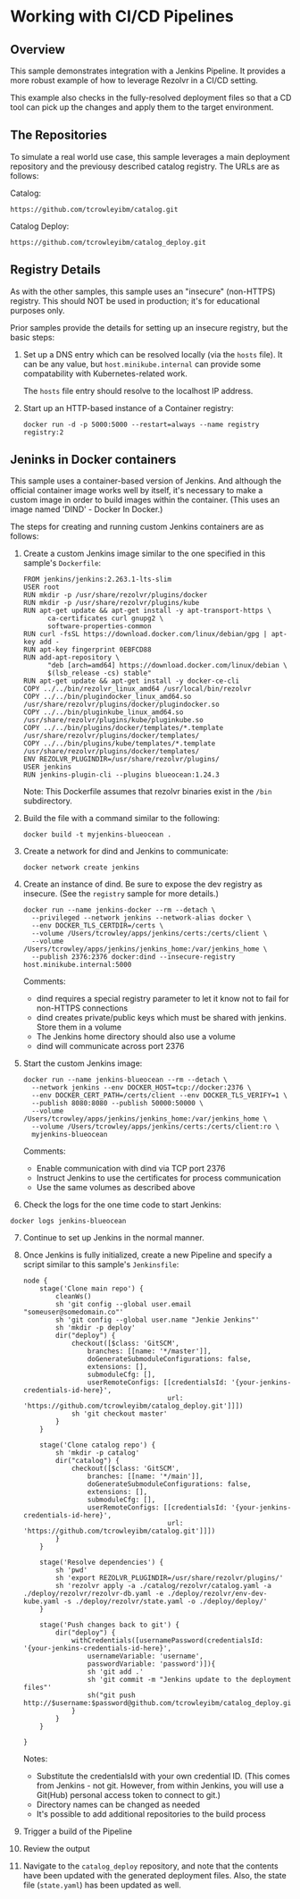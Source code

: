 # Working with CI/CD Pipelines

## Overview
This sample demonstrates integration with a Jenkins Pipeline. It provides a more robust example
of how to leverage Rezolvr in a CI/CD setting.

This example also checks in the fully-resolved deployment files so that a CD tool can pick up the changes and apply them to the target environment.


## The Repositories

To simulate a real world use case, this sample leverages a main deployment repository and the previousy described catalog registry. The URLs are as follows:

Catalog:

`https://github.com/tcrowleyibm/catalog.git`

Catalog Deploy:

`https://github.com/tcrowleyibm/catalog_deploy.git`


## Registry Details

As with the other samples, this sample uses an "insecure" (non-HTTPS) registry. This should NOT be used in production; it's for educational purposes only.

Prior samples provide the details for setting up an insecure registry, but the basic steps:

1. Set up a DNS entry which can be resolved locally (via the `hosts` file).
   It can be any value, but `host.minikube.internal` can provide some compatability
   with Kubernetes-related work.

   The `hosts` file entry should resolve to the localhost IP address.

2. Start up an HTTP-based instance of a Container registry:

   `docker run -d -p 5000:5000 --restart=always --name registry registry:2`


## Jeninks in Docker containers

This sample uses a container-based version of Jenkins. And although the official container image works well by itself, it's necessary to make a custom image in order to build images within the container. (This uses an image named 'DIND' - Docker In Docker.)

The steps for creating and running custom Jenkins containers are as follows:

1. Create a custom Jenkins image similar to the one specified in this sample's `Dockerfile`:

    ```
    FROM jenkins/jenkins:2.263.1-lts-slim
    USER root
    RUN mkdir -p /usr/share/rezolvr/plugins/docker
    RUN mkdir -p /usr/share/rezolvr/plugins/kube
    RUN apt-get update && apt-get install -y apt-transport-https \
          ca-certificates curl gnupg2 \
          software-properties-common
    RUN curl -fsSL https://download.docker.com/linux/debian/gpg | apt-key add -
    RUN apt-key fingerprint 0EBFCD88
    RUN add-apt-repository \
          "deb [arch=amd64] https://download.docker.com/linux/debian \
          $(lsb_release -cs) stable"
    RUN apt-get update && apt-get install -y docker-ce-cli
    COPY ../../bin/rezolvr_linux_amd64 /usr/local/bin/rezolvr
    COPY ../../bin/plugindocker_linux_amd64.so /usr/share/rezolvr/plugins/docker/plugindocker.so
    COPY ../../bin/pluginkube_linux_amd64.so /usr/share/rezolvr/plugins/kube/pluginkube.so
    COPY ../../bin/plugins/docker/templates/*.template /usr/share/rezolvr/plugins/docker/templates/
    COPY ../../bin/plugins/kube/templates/*.template /usr/share/rezolvr/plugins/docker/templates/
    ENV REZOLVR_PLUGINDIR=/usr/share/rezolvr/plugins/
    USER jenkins
    RUN jenkins-plugin-cli --plugins blueocean:1.24.3
    ```

   Note: This Dockerfile assumes that rezolvr binaries exist in the `/bin` subdirectory.

2. Build the file with a command similar to the following:
    
   `docker build -t myjenkins-blueocean .`

3. Create a network for dind and Jenkins to communicate:

   `docker network create jenkins`

4. Create an instance of dind. Be sure to expose the dev registry as insecure.
(See the `registry` sample for more details.)

    ```
    docker run --name jenkins-docker --rm --detach \
      --privileged --network jenkins --network-alias docker \
      --env DOCKER_TLS_CERTDIR=/certs \
      --volume /Users/tcrowley/apps/jenkins/certs:/certs/client \
      --volume /Users/tcrowley/apps/jenkins/jenkins_home:/var/jenkins_home \
      --publish 2376:2376 docker:dind --insecure-registry host.minikube.internal:5000
    ```

    Comments:
     - dind requires a special registry parameter to let it know not to fail for non-HTTPS connections
     - dind creates private/public keys which must be shared with jenkins. Store them in a volume
     - The Jenkins home directory should also use a volume
     - dind will communicate across port 2376

5. Start the custom Jenkins image:

    ```
    docker run --name jenkins-blueocean --rm --detach \
      --network jenkins --env DOCKER_HOST=tcp://docker:2376 \
      --env DOCKER_CERT_PATH=/certs/client --env DOCKER_TLS_VERIFY=1 \
      --publish 8080:8080 --publish 50000:50000 \
      --volume /Users/tcrowley/apps/jenkins/jenkins_home:/var/jenkins_home \
      --volume /Users/tcrowley/apps/jenkins/certs:/certs/client:ro \
      myjenkins-blueocean
    ```
    Comments:
    - Enable communication with dind via TCP port 2376
    - Instruct Jenkins to use the certificates for process communication
    - Use the same volumes as described above


6. Check the logs for the one time code to start Jenkins:

`docker logs jenkins-blueocean`

7. Continue to set up Jenkins in the normal manner.

8. Once Jenkins is fully initialized, create a new Pipeline and specify a script similar to this sample's `Jenkinsfile`:

    ```
    node {
        stage('Clone main repo') {
            cleanWs()
            sh 'git config --global user.email "someuser@somedomain.co"'
            sh 'git config --global user.name "Jenkie Jenkins"'
            sh 'mkdir -p deploy'
            dir("deploy") {
                checkout([$class: 'GitSCM',
                    branches: [[name: '*/master']],
                    doGenerateSubmoduleConfigurations: false,
                    extensions: [],
                    submoduleCfg: [],
                    userRemoteConfigs: [[credentialsId: '{your-jenkins-credentials-id-here}', 
                                        url: 'https://github.com/tcrowleyibm/catalog_deploy.git']]])
                sh 'git checkout master'
            }
        }
        
        stage('Clone catalog repo') {
            sh 'mkdir -p catalog'
            dir("catalog") {
                checkout([$class: 'GitSCM',
                    branches: [[name: '*/main']],
                    doGenerateSubmoduleConfigurations: false,
                    extensions: [],
                    submoduleCfg: [],
                    userRemoteConfigs: [[credentialsId: '{your-jenkins-credentials-id-here}',
                                        url: 'https://github.com/tcrowleyibm/catalog.git']]])
            }
        }
        
        stage('Resolve dependencies') {
            sh 'pwd'
            sh 'export REZOLVR_PLUGINDIR=/usr/share/rezolvr/plugins/'
            sh 'rezolvr apply -a ./catalog/rezolvr/catalog.yaml -a ./deploy/rezolvr/rezolvr-db.yaml -e ./deploy/rezolvr/env-dev-kube.yaml -s ./deploy/rezolvr/state.yaml -o ./deploy/deploy/'
        }

        stage('Push changes back to git') {
            dir("deploy") {
                withCredentials([usernamePassword(credentialsId: '{your-jenkins-credentials-id-here}',
                    usernameVariable: 'username',
                    passwordVariable: 'password')]){
                    sh 'git add .'
                    sh 'git commit -m "Jenkins update to the deployment files"'
                    sh("git push http://$username:$password@github.com/tcrowleyibm/catalog_deploy.git")
                }
            }
        }

    }
    ```

    Notes:
     - Substitute the credentialsId with your own credential ID. (This comes from Jenkins - not git. However, from within Jenkins, you will use a Git(Hub) personal access token to connect to git.)
     - Directory names can be changed as needed
     - It's possible to add additional repositories to the build process

10. Trigger a build of the Pipeline

11. Review the output

12. Navigate to the `catalog_deploy` repository, and note that the contents have been updated with the generated deployment files. Also, the state file (`state.yaml`) has been updated as well.

